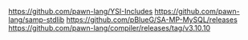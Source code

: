 https://github.com/pawn-lang/YSI-Includes
https://github.com/pawn-lang/samp-stdlib
https://github.com/pBlueG/SA-MP-MySQL/releases
https://github.com/pawn-lang/compiler/releases/tag/v3.10.10
